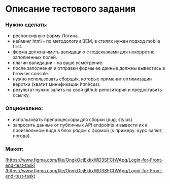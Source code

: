 # Описание тестового задания

### Нужно сделать:
- респонсивную форму Логина. 
- нейминг html - по методологии BEM, в стилях нужен подход mobile first.
- форма должна иметь валидацию с подсказками для некорретно заполненных полей. 
- плагин валидации - на ваше усмотрение.
- после заполнения и отправки формы ее данные должны вывестись в browser console.
- нужно использовать сборщик, которые применит оптимизации верстки (хватит минификации html/css).
- результат нужно залить на свой github репозиторий и предоставить ссылку.

### Опционально:
- использовать препроцессоры для сборки (pug, stylus)
- запросить данные от публичных API endpoints и вывести их в произвольном виде в блок рядом с формой (к примеру: курс валют, погода).

### Макет:
[https://www.figma.com/file/OngkOcjEkkxWD3SFCfWApq/Login-for-Front-end-test-task](https://www.figma.com/file/OngkOcjEkkxWD3SFCfWApq/Login-for-Front-end-test-task)